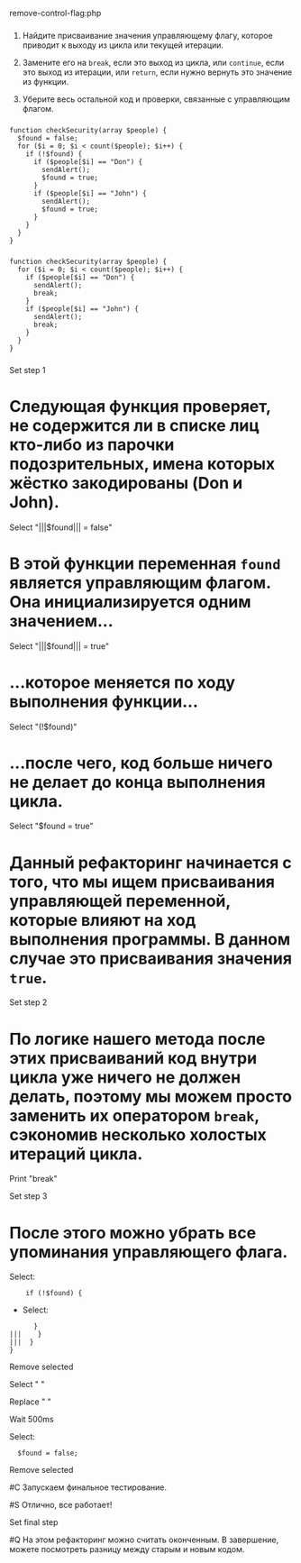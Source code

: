 remove-control-flag:php

###

1. Найдите присваивание значения управляющему флагу, которое приводит к выходу из цикла или текущей итерации.

2. Замените его на <code>break</code>, если это выход из цикла, или <code>continue</code>, если это выход из итерации, или <code>return</code>, если нужно вернуть это значение из функции.

3. Уберите весь остальной код и проверки, связанные с управляющим флагом.



###

```
function checkSecurity(array $people) {
  $found = false;
  for ($i = 0; $i < count($people); $i++) {
    if (!$found) {
      if ($people[$i] == "Don") {
        sendAlert();
        $found = true;
      }
      if ($people[$i] == "John") {
        sendAlert();
        $found = true;
      }
    }
  }
}
```

###

```
function checkSecurity(array $people) {
  for ($i = 0; $i < count($people); $i++) {
    if ($people[$i] == "Don") {
      sendAlert();
      break;
    }
    if ($people[$i] == "John") {
      sendAlert();
      break;
    }
  }
}
```

###

Set step 1

# Следующая функция проверяет, не содержится ли в списке лиц кто-либо из парочки подозрительных, имена которых жёстко закодированы (Don и John).

Select "|||$found||| = false"

# В этой функции переменная <code>found</code> является управляющим флагом. Она инициализируется одним значением...

Select "|||$found||| = true"

# ...которое меняется по ходу выполнения функции...

Select "(!$found)"

# ...после чего, код больше ничего не делает до конца выполнения цикла.

Select "$found = true"

# Данный рефакторинг начинается с того, что мы ищем присваивания управляющей переменной, которые влияют на ход выполнения программы. В данном случае это присваивания значения <code>true</code>.

Set step 2

# По логике нашего метода после этих присваиваний код внутри цикла уже ничего не должен делать, поэтому мы можем просто заменить их оператором <code>break</code>, сэкономив несколько холостых итераций цикла.

Print "break"

Set step 3

# После этого можно убрать все упоминания управляющего флага.


Select:
```
    if (!$found) {

```

+ Select:
```
      }
|||    }
|||  }
}
```

Remove selected

Select "      "

Replace "    "

Wait 500ms

Select:
```
  $found = false;

```

Remove selected

#C Запускаем финальное тестирование.

#S Отлично, все работает!

Set final step

#Q На этом рефакторинг можно считать оконченным. В завершение, можете посмотреть разницу между старым и новым кодом.